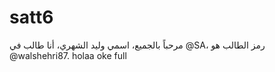 # satt6
مرحباً بالجميع، اسمي وليد الشهري، أنا طالب في @SA، رمز الطالب هو @walshehri87. holaa
oke
full

